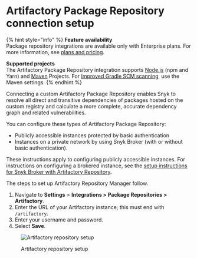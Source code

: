 # Artifactory Package Repository connection setup

{% hint style="info" %}
**Feature availability**\
Package repository integrations are available only with Enterprise plans. For more information, see [plans and pricing](https://snyk.io/plans/).

**Supported projects**\
The Artifactory Package Repository integration supports [Node.js](../../../../supported-languages-package-managers-and-frameworks/javascript/#supported-frameworks-and-package-managers) (npm and Yarn) and [Maven](../../../../supported-languages-package-managers-and-frameworks/java-and-kotlin/#supported-frameworks-and-package-managers) Projects. For [Improved Gradle SCM scanning](../../../../supported-languages-package-managers-and-frameworks/java-and-kotlin/git-repositories-with-maven-and-gradle.md#improved-gradle-scm-scanning-early-access), use the Maven settings.
{% endhint %}

Connecting a custom Artifactory Package Repository enables Snyk to resolve all direct and transitive dependencies of packages hosted on the custom registry and calculate a more complete, accurate dependency graph and related vulnerabilities.

You can configure these types of Artifactory Package Repository:

* Publicly accessible instances protected by basic authentication
* Instances on a private network by using Snyk Broker (with or without basic authentication).

These instructions apply to configuring publicly accessible instances. For instructions on configuring a brokered instance, see the [setup instructions for Snyk Broker with Artifactory Repository](../../../../enterprise-setup/snyk-broker/classic-broker/install-and-configure-snyk-broker/artifactory-repository-install-and-configure-broker/).

The steps to set up Artifactory Repository Manager follow.

1. Navigate to **Settings** > **Integrations > Package Repositories > Artifactory**.
2. Enter the URL of your Artifactory instance; this must end with `/artifactory`.
3. Enter your username and password.
4. Select **Save**.

<figure><img src="../../../../.gitbook/assets/screenshot_2020-04-17_at_14.38.12.png" alt="Artifactory repository setup"><figcaption><p>Artifactory repository setup</p></figcaption></figure>
